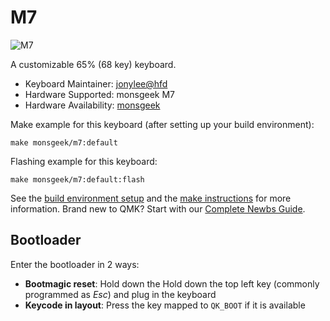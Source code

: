 # M7
![M7](https://s21.ax1x.com/2024/03/19/pFRg3cT.png)

A customizable 65% (68 key) keyboard.

* Keyboard Maintainer: [jonylee@hfd](https://github.com/jonylee1986)
* Hardware Supported: monsgeek M7
* Hardware Availability: [monsgeek](https://www.monsgeek.com)

Make example for this keyboard (after setting up your build environment):

    make monsgeek/m7:default

Flashing example for this keyboard:

    make monsgeek/m7:default:flash
    
See the [build environment setup](https://docs.qmk.fm/#/getting_started_build_tools) and the [make instructions](https://docs.qmk.fm/#/getting_started_make_guide) for more information. Brand new to QMK? Start with our [Complete Newbs Guide](https://docs.qmk.fm/#/newbs).

## Bootloader

Enter the bootloader in 2 ways:

* **Bootmagic reset**: Hold down the Hold down the top left key (commonly programmed as *Esc*) and plug in the keyboard
* **Keycode in layout**: Press the key mapped to `QK_BOOT` if it is available
